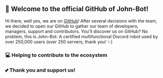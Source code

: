 ## 👋 Welcome to the official GitHub of John-Bot!

Hi there, well yes, we are on [GitHub](https://github.com)! After several decisions with the team, we decided to open our GitHub to gather our team of developers, managers, support and contributors. You'll discover us on GitHub? No problem, this is John-Bot: A certified multifunctional Discord robot used by over 250,000 users (over 250 servers, thank you! ✨)

### 💻 Helping to contribute to the ecosystem

### 💕 Thank you and support us!
